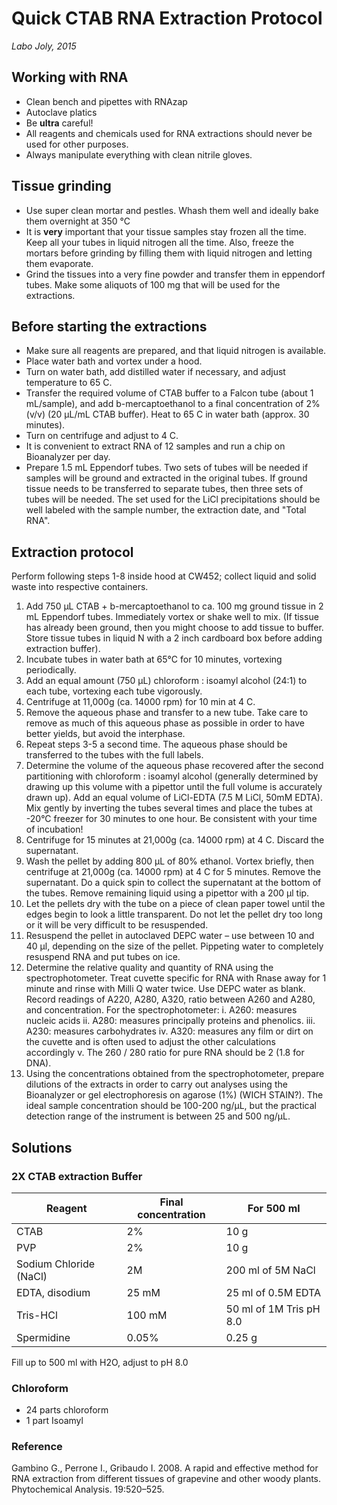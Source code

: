 # Quick CTAB RNA Extraction Protocol
*Labo Joly, 2015*

## Working with RNA
* Clean bench and pipettes with RNAzap
* Autoclave platics
* Be **ultra** careful!
* All reagents and chemicals used for RNA extractions should never be used for other purposes.
* Always manipulate everything with clean nitrile gloves.

## Tissue grinding
* Use super clean mortar and pestles. Whash them well and ideally bake them overnight at 350 °C
* It is **very** important that your tissue samples stay frozen all the time. Keep all your tubes in liquid nitrogen all the time. Also, freeze the mortars before grinding by filling them with liquid nitrogen and letting them evaporate.
* Grind the tissues into a very fine powder and transfer them in eppendorf tubes. Make some aliquots of 100 mg that will be used for the extractions.

## Before starting the extractions
* Make sure all reagents are prepared, and that liquid nitrogen is available.
* Place water bath and vortex under a hood.
* Turn on water bath, add distilled water if necessary, and adjust temperature to 65 C. 
* Transfer the required volume of CTAB buffer to a Falcon tube (about 1 mL/sample), and add b-mercaptoethanol to a final concentration of 2% (v/v) (20 µL/mL CTAB buffer).  Heat to 65 C in water bath (approx. 30 minutes).
* Turn on centrifuge and adjust to 4 C.
* It is convenient to extract RNA of 12 samples and run a chip on Bioanalyzer per day.  
* Prepare 1.5 mL Eppendorf tubes.  Two sets of tubes will be needed if samples will be ground and extracted in the original tubes. If ground tissue needs to be transferred to separate tubes, then three sets of tubes will be needed.  The set used for the LiCl precipitations should be well labeled with the sample number, the extraction date, and "Total RNA".

## Extraction protocol

Perform following steps 1-8 inside hood at CW452; collect liquid and solid waste into respective containers.

1. Add 750 µL CTAB + b-mercaptoethanol to ca. 100 mg ground tissue in 2 mL Eppendorf tubes.  Immediately vortex or shake well to mix.  (If tissue has already been ground, then you might choose to add tissue to buffer. Store tissue tubes in liquid N with a 2 inch cardboard box before adding extraction buffer).
2. Incubate tubes in water bath at 65°C for 10 minutes, vortexing periodically.
3. Add an equal amount (750 µL) chloroform : isoamyl alcohol (24:1) to each tube, vortexing each tube vigorously.  
4. Centrifuge at 11,000g (ca. 14000 rpm) for 10 min at 4 C.
5. Remove the aqueous phase and transfer to a new tube.  Take care to remove as much of this aqueous phase as possible in order to have better yields, but avoid the interphase.
6. Repeat steps 3-5 a second time.  The aqueous phase should be transferred to the tubes with the full labels.
7. Determine the volume of the aqueous phase recovered after the second partitioning with chloroform : isoamyl alcohol (generally determined by drawing up this volume with a pipettor until the full volume is accurately drawn up).  Add an equal volume of LiCl-EDTA (7.5 M LiCl, 50mM EDTA).  Mix gently by inverting the tubes several times and place the tubes at -20°C freezer for 30 minutes to one hour.  Be consistent with your time of incubation!
8. Centrifuge for 15 minutes at 21,000g (ca. 14000 rpm) at 4 C. Discard the supernatant.  
9. Wash the pellet by adding 800 µL of 80% ethanol.  Vortex briefly, then centrifuge at 21,000g (ca. 14000 rpm) at 4 C for 5 minutes. Remove the supernatant.  Do a quick spin to collect the supernatant at the bottom of the tubes.  Remove remaining liquid using a pipettor with a 200 µl tip.  
10. Let the pellets dry with the tube on a piece of clean paper towel until the edges begin to look a little transparent.  Do not let the pellet dry too long or it will be very difficult to be resuspended.  
11. Resuspend the pellet in autoclaved DEPC water – use between 10 and 40 µl, depending on the size of the pellet.  Pippeting water to completely resuspend RNA and put tubes on ice.
12. Determine the relative quality and quantity of RNA using the spectrophotometer. Treat cuvette specific for RNA with Rnase away for 1 minute and rinse with Milli Q water twice. Use DEPC water as blank. Record readings of A220, A280, A320, ratio between A260 and A280, and concentration.
For the spectrophotometer:
i. A260: measures nucleic acids
ii. A280: measures principally proteins and phenolics.
iii. A230: measures carbohydrates 
iv. A320: measures any film or dirt on the cuvette and is often used to adjust the other calculations accordingly 
v. The 260 / 280 ratio for pure RNA should be 2 (1.8 for DNA).
13. Using the concentrations obtained from the spectrophotometer, prepare dilutions of the extracts in order to carry out analyses using the Bioanalyzer or gel electrophoresis on agarose (1%) (WICH STAIN?).  The ideal sample concentration should be 100-200 ng/µL, but the practical detection range of the instrument is between 25 and 500 ng/µL.

## Solutions

### 2X CTAB extraction Buffer

Reagent | Final concentration | For 500 ml
------- | ------------------- | ----------
CTAB    | 2%                  | 10 g
PVP     | 2%                  | 10 g
Sodium Chloride (NaCl) | 2M   | 200 ml of 5M NaCl
EDTA, disodium | 25 mM        | 25 ml of 0.5M EDTA
Tris-HCl | 100 mM             | 50 ml of 1M Tris pH 8.0
Spermidine | 0.05%             | 0.25 g

Fill up to 500 ml with H2O, adjust to pH 8.0

### Chloroform
* 24 parts chloroform
* 1 part Isoamyl

### Reference
Gambino G., Perrone I., Gribaudo I. 2008. A rapid and effective method for RNA extraction from different tissues of grapevine and other woody plants. Phytochemical Analysis. 19:520–525.
